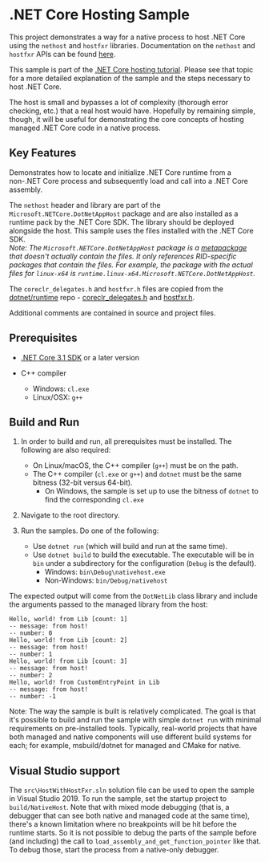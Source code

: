 # .NET Core Hosting Sample

This project demonstrates a way for a native process to host .NET Core using the `nethost` and `hostfxr` libraries. Documentation on the `nethost` and `hostfxr` APIs can be found [here](https://github.com/dotnet/runtime/blob/main/docs/design/features/native-hosting.md).

This sample is part of the [.NET Core hosting tutorial](../../../../../../../docs/core/tutorials/netcore-hosting.md). Please see that topic for a more detailed explanation of the sample and the steps necessary to host .NET Core.

The host is small and bypasses a lot of complexity (thorough error checking, etc.) that a real host would have. Hopefully by remaining simple, though, it will be useful for demonstrating the core concepts of hosting managed .NET Core code in a native process.

## Key Features

Demonstrates how to locate and initialize .NET Core runtime from a non-.NET Core process and subsequently load and call into a .NET Core assembly.

The `nethost` header and library are part of the `Microsoft.NETCore.DotNetAppHost` package and are also installed as a runtime pack by the .NET Core SDK. The library should be deployed alongside the host. This sample uses the files installed with the .NET Core SDK.  
*Note: The `Microsoft.NETCore.DotNetAppHost` package is a [metapackage](/dotnet/core/packages#metapackage) that doesn't actually contain the files. It only references RID-specific packages that contain the files. For example, the package with the actual files for `linux-x64` is `runtime.linux-x64.Microsoft.NETCore.DotNetAppHost`.*

The `coreclr_delegates.h` and `hostfxr.h` files are copied from the [dotnet/runtime](https://github.com/dotnet/runtime) repo - [coreclr_delegates.h](https://github.com/dotnet/runtime/blob/main/src/installer/corehost/cli/coreclr_delegates.h) and [hostfxr.h](https://github.com/dotnet/runtime/blob/main/src/installer/corehost/cli/hostfxr.h).

Additional comments are contained in source and project files.

## Prerequisites

* [.NET Core 3.1 SDK](https://dotnet.microsoft.com/download) or a later version

* C++ compiler
  * Windows: `cl.exe`
  * Linux/OSX: `g++`

## Build and Run

1. In order to build and run, all prerequisites must be installed. The following are also required:

    * On Linux/macOS, the C++ compiler (`g++`) must be on the path.
    * The C++ compiler (`cl.exe` or `g++`) and `dotnet` must be the same bitness (32-bit versus 64-bit).
      * On Windows, the sample is set up to use the bitness of `dotnet` to find the corresponding `cl.exe`

1. Navigate to the root directory.

1. Run the samples. Do one of the following:

    * Use `dotnet run` (which will build and run at the same time).
    * Use `dotnet build` to build the executable. The executable will be in `bin` under a subdirectory for the configuration (`Debug` is the default).
        * Windows: `bin\Debug\nativehost.exe`
        * Non-Windows: `bin/Debug/nativehost`

The expected output will come from the `DotNetLib` class library and include the arguments passed to the managed library from the host:

```console
Hello, world! from Lib [count: 1]
-- message: from host!
-- number: 0
Hello, world! from Lib [count: 2]
-- message: from host!
-- number: 1
Hello, world! from Lib [count: 3]
-- message: from host!
-- number: 2
Hello, world! from CustomEntryPoint in Lib
-- message: from host!
-- number: -1
```

Note: The way the sample is built is relatively complicated. The goal is that it's possible to build and run the sample with simple `dotnet run` with minimal requirements on pre-installed tools. Typically, real-world projects that have both managed and native components will use different build systems for each; for example, msbuild/dotnet for managed and CMake for native.

## Visual Studio support

The `src\HostWithHostFxr.sln` solution file can be used to open the sample in Visual Studio 2019. To run the sample, set the startup project to `build/NativeHost`.
Note that with mixed mode debugging (that is, a debugger that can see both native and managed code at the same time), there's a known limitation where no breakpoints will be hit before the runtime starts. So it is not possible to debug the parts of the sample before (and including) the call to `load_assembly_and_get_function_pointer` like that. To debug those, start the process from a native-only debugger.

